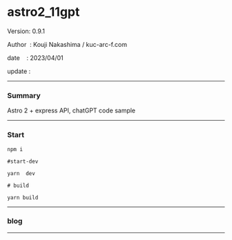 ﻿# astro2_11gpt

 Version: 0.9.1

 Author  : Kouji Nakashima / kuc-arc-f.com

 date    : 2023/04/01  

 update  :

***
### Summary

Astro 2 + express API,  chatGPT code sample

***
### Start

```
npm i

#start-dev

yarn  dev

# build

yarn build
```

***
### blog

***

